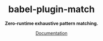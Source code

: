 <div align="center">

<h1>babel-plugin-match</h1>

**Zero-runtime exhaustive pattern matching.**

[Documentation](https://MichaelOstermann.github.io/match)

</div>
